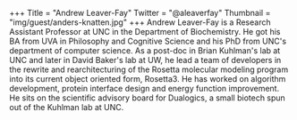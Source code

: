 +++
Title = "Andrew Leaver-Fay"
Twitter = "@aleaverfay"
Thumbnail = "img/guest/anders-knatten.jpg"
+++
Andrew Leaver-Fay is a Research Assistant Professor at UNC in the Department of Biochemistry. He got his BA from UVA in Philosophy and Cognitive Science and his PhD from UNC's department of computer science. As a post-doc in Brian Kuhlman's lab at UNC and later in David Baker's lab at UW, he lead a team of developers in the rewrite and rearchitecturing of the Rosetta molecular modeling program into its current object oriented form, Rosetta3. He has worked on algorithm development, protein interface design and energy function improvement. He sits on the scientific advisory board for Dualogics, a small biotech spun out of the Kuhlman lab at UNC.